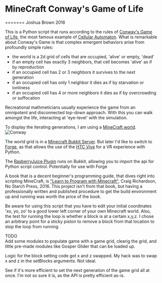 # MineCraft Conway's Game of Life
=======
Joshua Brown 2016

This is a Python script that runs according to the rules of [Conway's Game of Life](https://en.wikipedia.org/wiki/Conway%27s_Game_of_Life), the most famous example of [Cellular Automaton](https://en.wikipedia.org/wiki/Cellular_automaton).
What is remarkable about Conway's Game is that complex emergent behaviors arise from profoundly simple rules:
* the world is a 2d grid of cells that are occupied, 'alive' or empty, 'dead'
* if an empty cell has exactly 3 neighbors, that cell becomes 'alive' as if by reproduction
* if an occupied cell has 2 or 3 neighbors it survives to the next generation
* if an occupied cell has only 1 neighbor it dies as if by starvation or lonliness
* if an occupied cell has 4 or more neighbors it dies as if by overcrowding or suffocation

Recreational mathmeticians usually experience the game from an omnipotent and disconnected top-down approach.  With this you can walk amongst the life, interacting at 'eye-level' with the simulation.

To display the iterating generations, I am using a [MineCraft world](https://minecraft.net).
![Conway](https://lh3.googleusercontent.com/PUhROTcC6Ci0qlBQXaNoDvbhmAYO51kvEBxkaxF45CTzNzng8Y1O8HscCD9rve3WOqITEXR6rRyVq1k9ku8EuP4cOCs_bP8hY1FNE6hnLqYDy7v2i3kfQHm_gsPNjaKU2-xTHAJehE4SbxrIouWO_2I4PqA4X8xtKmsO0pTl-PB9vDd1aVtRE51DTaPG8yw16TT2TacAj8lGYd52G6AgbsP7MsgynDbk1e1mAO3oZd0ujn_LVqUhGh_pJs4yomOQUiTAlxxiCrlT_URzULBf1wjbfhvMAElX3nDTnxU8Cw0cEJKqwQ5yad8PExkAW6YUIpLbIy51IUjn8uoV1YL2KB_qpeZdVjHYAoYQnDT7u5rMf1KMeHvg6lmXFyUg4vSVRDNh-CY7p4Y6HQlBSudsykUVHr6QxdWYb-XqZ7L8ennK2mqXKhrPikv79Pg7E3grnRE5Q23mcf-3BXO70pRFj6Aj4cA2lSgfWFUTVW29r-E5ZS_c9h_5Fwe5aowUdoqdXTRWJAoOTPSJgy-LRzz1uwd6fhpPy7T5IQZlnEl49YuqWrgUK1JevkDQWk7L2sm2nUvFr3ZqFJkjnrvKNMZx5h-IWt2KNBM=w1822-h1140-no)

The world grid is in a [Minecraft Bukkit Server](http://wiki.bukkit.org).  But later I'd like to switch to [Forge](http://files.minecraftforge.net), as that allows the use of the [HTC Vive](https://www.htcvive.com) for a VR experience with Python.

The [RasberryJuice Plugin](http://dev.bukkit.org/bukkit-plugins/raspberryjuice/) runs on Bukkit, allowing you to import the api for Python script control.  Potentially for use with Forge 

A book that is a decent beginner's programming guide, that dives right into scripting MineCraft, is ["Learn to Program with Minecraft"](https://www.nostarch.com/programwithminecraft), Craig Richardson, No Starch Press, 2016.  This project isn't from that book, but having a professionally written and published procedure to get the build environment up and running was worth the price of the book.

Be aware for using this script that you have to edit your initial coordinates 'xo, yo, zo' to a good lower left corner of your own Minecraft world.  Also, the test for running the loop is whether a block is at a certain x,y,z.  I chose an arbitrary point for a sticky piston to remove a block from that location to stop the loop from running.

TODO  
Add some modules to populate game with a game grid, clearig the grid, and little pre-made modules like Gosper Glider that can be loaded up.

Logic for the block setting code got x and z swapped.  My hack was to swap x and z in the setBlocks arguments.  Not ideal.

See if it's more efficient to set the next generation of the game grid all at once.  I'm not so sure it is, as the API is pretty efficient as-is.

